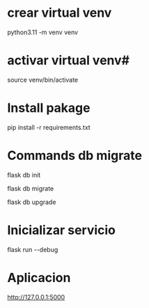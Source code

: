 
# crear virtual venv #
python3.11 -m venv venv

# activar virtual venv#

source venv/bin/activate



# Install pakage #

pip install -r requirements.txt


# Commands db migrate #

flask db init

flask db migrate

flask db upgrade


# Inicializar servicio #

flask run --debug


# Aplicacion # 

http://127.0.0.1:5000
